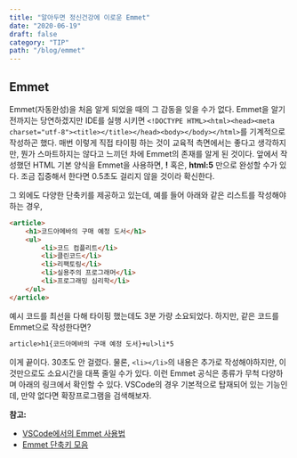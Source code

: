 ```yaml
---
title: "알아두면 정신건강에 이로운 Emmet"
date: "2020-06-19"
draft: false
category: "TIP"
path: "/blog/emmet"
---
```


## Emmet
Emmet(자동완성)을 처음 알게 되었을 때의 그 감동을 잊을 수가 없다.
Emmet을 알기 전까지는 당연하겠지만 IDE를 실행 시키면 `<!DOCTYPE HTML><html><head><meta charset="utf-8"><title></title></head><body></body></html>`를 기계적으로 작성하곤 했다. 매번 이렇게 직접 타이핑 하는 것이 교육적 측면에서는 좋다고 생각하지만, 뭔가 스마트하지는 않다고 느끼던 차에 Emmet의 존재를 알게 된 것이다. 앞에서 작성했던 HTML 기본 양식을 Emmet을 사용하면, **!** 혹은, **html:5** 만으로 완성할 수가 있다. 조금 집중해서 한다면 0.5초도 걸리지 않을 것이라 확신한다.

그 외에도 다양한 단축키를 제공하고 있는데, 예를 들어 아래와 같은 리스트를 작성해야 하는 경우,

```html
<article>
    <h1>코드아메바의 구매 예정 도서</h1>
    <ul>
        <li>코드 컴플리트</li>
        <li>클린코드</li>
        <li>리팩토링</li>
        <li>실용주의 프로그래머</li>
        <li>프로그래밍 심리학</li>
    </ul>
</article>
```

예시 코드를 최선을 다해 타이핑 했는데도 3분 가량 소요되었다. 하지만, 같은 코드를 Emmet으로 작성한다면?

```html
article>h1{코드아메바의 구매 예정 도서}+ul>li*5
```

이게 끝이다. 30초도 안 걸렸다. 물론, `<li></li>`의 내용은 추가로 작성해야하지만, 이것만으로도 소요시간을 대폭 줄일 수가 있다. 이런 Emmet 공식은 종류가 무척 다양하며 아래의 링크에서 확인할 수 있다. VSCode의 경우 기본적으로 탑재되어 있는 기능인데, 만약 없다면 확장프로그램을 검색해보자.

**참고:**
- [VSCode에서의 Emmet 사용법](https://code.visualstudio.com/docs/editor/emmet)
- [Emmet 단축키 모음](https://docs.emmet.io/cheat-sheet/)